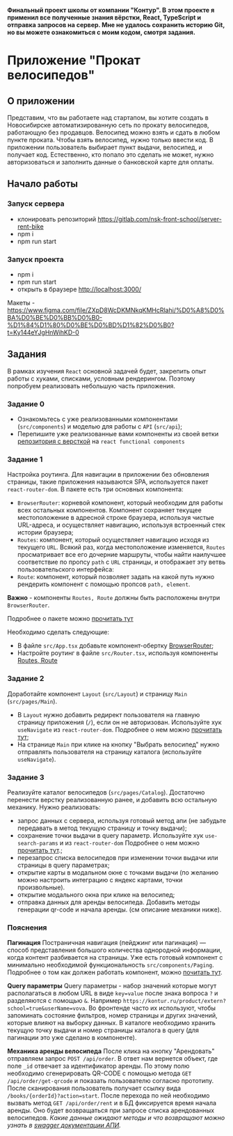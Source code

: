 **Финальный проект школы от компании "Контур". В этом проекте я применил все полученные знания вёрстки, React, TypeScript и отправка запросов на сервер. Мне не удалось сохранить историю Git, но вы можете ознакомиться с моим кодом, смотря задания.**

# Приложение "Прокат велосипедов"

## О приложении

Представим, что вы работаете над стартапом, вы хотите создать в Новосибирске автоматизированную сеть по прокату велосипедов, работающую без продавцов. Велосипед можно взять и сдать в любом пункте проката. Чтобы взять велосипед, нужно только ввести код.
В приложении пользователь выбирает пункт выдачи, велосипед, и получает код. Естественно, кто попало это сделать не может, нужно авторизоваться и заполнить данные о банковской карте для оплаты.

## Начало работы

### Запуск сервера

- клонировать репозиторий <https://gitlab.com/nsk-front-school/server-rent-bike>
- npm i
- npm run start

### Запуск проекта

- npm i
- npm run start
- открыть в браузере <http://localhost:3000/>

Макеты - <https://www.figma.com/file/ZXpD8WcDKMNkqKMHcRlahi/%D0%A8%D0%BA%D0%BE%D0%BB%D0%B0-%D1%84%D1%80%D0%BE%D0%BD%D1%82%D0%B0?t=Ky144eYJgHnWihKD-0>

## Задания

В рамках изучения `React` основной задачей будет, закрепить опыт работы с хуками, списками, условным рендерингом. Поэтому попробуем реализовать небольшую часть приложения.

### Задание 0

- Ознакомьтесь с уже реализованными компонентами (`src/components`) и моделью для работы с `API` (`src/api`);
- Перепишите уже реализованные вами компоненты из своей ветки [репозитория с версткой](https://gitlab.com/nsk-front-school/rentbike) на `react functional components`

### Задание 1

Настройка роутинга. Для навигации в приложении без обновления страницы, такие приложения называются SPA, используется пакет `react-router-dom`. В пакете есть три основных компонента:

- `BrowserRouter`: корневой компонент, который необходим для работы всех остальных компонентов. Компонент сохраняет текущее местоположение в адресной строке браузера, используя чистые URL-адреса, и осуществляет навигацию, используя встроенный стек истории браузера;
- `Routes`: компонент, который осуществляет навигацию исходя из текущего `URL`. Всякий раз, когда местоположение изменяется, `Routes` просматривает все его дочерние маршруты, чтобы найти наилучшее соответствие по пропсу `path` с `URL` страницы, и отображает эту ветвь пользовательского интерфейса:
- `Route`: компонент, который позволяет задать на какой путь нужно рендерить компонент с помощью пропсов `path, element`.

**Важно** - компоненты `Routes, Route` должны быть расположены внутри `BrowserRouter`.

Подробнее о пакете можно [прочитать тут](https://reactrouter.com/en/main/start/tutorial)

Необходимо сделать следующие:

- В файле `src/App.tsx` добавьте компонент-обертку [BrowserRouter](https://reactrouter.com/en/main/router-components/browser-router);
- Настройте роутинг в файле `src/Router.tsx`, используя компоненты [Routes, Route](https://reactrouter.com/en/main/components/routes)

### Задание 2

Доработайте компонент `Layout` (`src/Layout`) и страницу `Main` (`src/pages/Main`).

- В `Layout` нужно добавить редирект пользователя на главную страницу приложения (`/`), если он не авторизован. Используйте хук `useNavigate` из `react-router-dom`. Подробнее о нем можно [прочитать тут](https://reactrouter.com/en/main/hooks/use-navigate);
- На странице `Main` при клике на кнопку "Выбрать велосипед" нужно отправлять пользователя на страницу каталога (используйте `useNavigate`).

### Задание 3

Реализуйте каталог велосипедов (`src/pages/Catalog`). Достаточно перенести верстку реализованную ранее, и добавить всю остальную механику.
Нужно реализовать:

- запрос данных с сервера, используя готовый метод апи (не забудьте передавать в метод текущую страницу и точку выдачи);
- сохранение точки выдачи в query параметр. Используйте хук `use-search-params` и из `react-router-dom` Подробнее о нем можно [прочитать тут](https://reactrouter.com/en/main/hooks/use-search-params).;
- перезапрос списка велосипедов при изменении точки выдачи или страницы в query параметрах;
- открытие карты в модальном окне с точками выдачи (по желанию можно настроить интеграцию с яндекс картами, точки произвольные).
- открытие модального окна при клике на велосипед;
- отправка данных для аренды велосипеда. Добавить методы генерации qr-code и начала аренды. (см описание механики ниже).

### Пояснения

**Пагинация**
Постраничная навигация (пейджинг или пагинация) — способ представления большого количества однородной информации, когда контент разбивается на страницы. Уже есть готовый компонент с минимально необходимой функциональность `src/components/Paging`. Подробнее о том как должен работать компонент, можно [почитать тут](https://guides.kontur.ru/components/paging/).

**Query параметры**
Query параметры - набор значений которые могут располагаться в любом URL в виде `key=value` после знака вопроса `?` и разделяются с помощью `&`. Например `https://kontur.ru/product/extern?school=true&userName=vova`.
Во фронтенде часто их используют, чтобы запоминать состояние фильтров, номер страницы и других значений, которые влияют на выборку данных. В каталоге необходимо хранить текущую точку выдачи и номер страницы каталога в query (для пагинации это уже сделано в компоненте).

**Механика аренды велосипеда**
После клика на кнопку "Арендовать" отправляем запрос `POST /api/order`. В ответ нам вернется объект, где поле `_id` отвечает за идентификатор аренды. По этому полю необходимо сгенерировать QR-CODE с помощью метода `GET /api/order/get-qrcode` и показать пользователю согласно прототипу. После сканирования пользователь получает ссылку вида `/books/{orderId}?action=start`. После перехода по ней необходимо вызвать метод `GET /api/order/rent` и в БД фиксируется время начала аренды. Оно будет возвращаться при запросе списка арендованных велосипедов.
_Какие данные ожидают методы и что возвращают можно узнать в [swagger документации АПИ](http://localhost:3010/api)._
